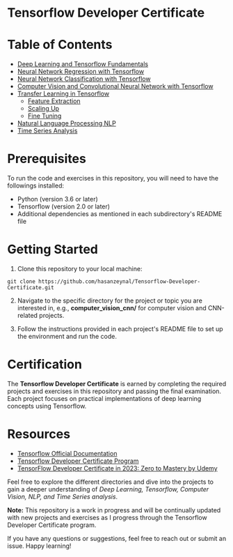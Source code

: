 # Tensorflow Developer Certificate

# Table of Contents
- [Deep Learning and Tensorflow Fundamentals](https://github.com/hasanzeynal/Tensorflow-Developer-Certificate/tree/main/TensorFlow%20Fundamentals)
- [Neural Network Regression with Tensorflow](https://github.com/hasanzeynal/Tensorflow-Developer-Certificate/tree/main/01_Neural_Network_Regression_in_TensorFlow)
- [Neural Network Classification with Tensorflow]()
- [Computer Vision and Convolutional Neural Network with Tensorflow]()
- [Transfer Learning in Tensorflow]()
  - [Feature Extraction]()
  - [Scaling Up]()
  - [Fine Tuning]()
- [Natural Language Processing NLP]()
- [Time Series Analysis]()


# Prerequisites
To run the code and exercises in this repository, you will need to have the followings installed:

- Python (version 3.6 or later)
- Tensorflow (version 2.0 or later)
- Additional dependencies as mentioned in each subdirectory's README file
# Getting Started

1. Clone this repository to your local machine:

```shell
git clone https://github.com/hasanzeynal/Tensorflow-Developer-Certificate.git
```

2. Navigate to the specific directory for the project or topic you are interested in, e.g., **computer_vision_cnn/** for computer vision and CNN-related projects.

3. Follow the instructions provided in each project's README file to set up the environment and run the code.

# Certification
The **Tensorflow Developer Certificate** is earned by completing the required projects and exercises in this repository and passing the final examination. Each project focuses on practical implementations of deep learning concepts using Tensorflow.

# Resources
- [Tensorflow Official Documentation](https://www.tensorflow.org/guide)
- [Tensorflow Developer Certificate Program](https://www.tensorflow.org/certificate)
- [TensorFlow Developer Certificate in 2023: Zero to Mastery by Udemy](https://www.udemy.com/course/tensorflow-developer-certificate-machine-learning-zero-to-mastery/)

Feel free to explore the different directories and dive into the projects to gain a deeper understanding of _Deep Learning, Tensorflow, Computer Vision, NLP, and Time Series analysis_.

__Note:__ This repository is a work in progress and will be continually updated with new projects and exercises as I progress through the Tensorflow Developer Certificate program.

If you have any questions or suggestions, feel free to reach out or submit an issue. Happy learning!
